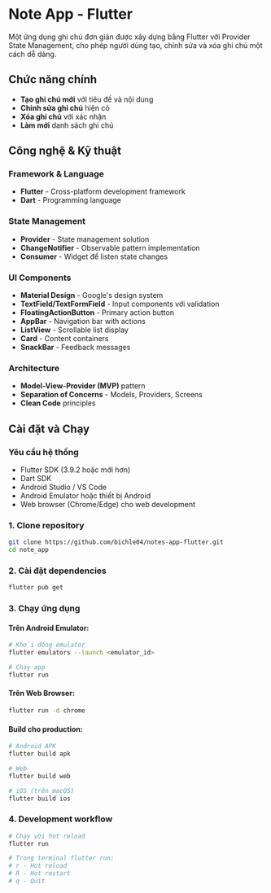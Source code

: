 #  Note App - Flutter

Một ứng dụng ghi chú đơn giản được xây dựng bằng Flutter với Provider State Management, cho phép người dùng tạo, chỉnh sửa và xóa ghi chú một cách dễ dàng.

##  Chức năng chính

-  **Tạo ghi chú mới** với tiêu đề và nội dung
-  **Chỉnh sửa ghi chú** hiện có 
-  **Xóa ghi chú** với xác nhận
-  **Làm mới** danh sách ghi chú

##  Công nghệ & Kỹ thuật

### **Framework & Language**
- **Flutter** - Cross-platform development framework
- **Dart** - Programming language

### **State Management**
- **Provider** - State management solution
- **ChangeNotifier** - Observable pattern implementation
- **Consumer** - Widget để listen state changes

### **UI Components**
- **Material Design** - Google's design system
- **TextField/TextFormField** - Input components với validation
- **FloatingActionButton** - Primary action button
- **AppBar** - Navigation bar with actions
- **ListView** - Scrollable list display
- **Card** - Content containers
- **SnackBar** - Feedback messages

### **Architecture**
- **Model-View-Provider (MVP)** pattern
- **Separation of Concerns** - Models, Providers, Screens
- **Clean Code** principles

##  Cài đặt và Chạy

### **Yêu cầu hệ thống**
- Flutter SDK (3.9.2 hoặc mới hơn)
- Dart SDK
- Android Studio / VS Code
- Android Emulator hoặc thiết bị Android
- Web browser (Chrome/Edge) cho web development

### **1. Clone repository**
```bash
git clone https://github.com/bichle04/notes-app-flutter.git
cd note_app
```

### **2. Cài đặt dependencies**
```bash
flutter pub get
```

### **3. Chạy ứng dụng**

#### **Trên Android Emulator:**
```bash
# Khởi động emulator
flutter emulators --launch <emulator_id>

# Chạy app
flutter run
```

#### **Trên Web Browser:**
```bash
flutter run -d chrome
```

#### **Build cho production:**
```bash
# Android APK
flutter build apk

# Web
flutter build web

# iOS (trên macOS)
flutter build ios
```

### **4. Development workflow**
```bash
# Chạy với hot reload
flutter run

# Trong terminal flutter run:
# r - Hot reload
# R - Hot restart  
# q - Quit

```
